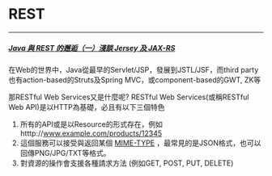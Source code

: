 # 

# REST

---

##### [Java 與 REST 的邂逅（一）淺談 Jersey 及 JAX-RS](http://www.codedata.com.tw/java/java-restful-1-jersey-and-jax-rs)

在Web的世界中，Java從最早的Servlet/JSP，發展到JSTL/JSF，而third party也有action-based的Struts及Spring MVC，或component-based的GWT, ZK等

那RESTful Web Services又是什麼呢? RESTful Web Services\(或稱RESTful Web API\)是以HTTP為基礎，必且有以下三個特色

1. 所有的API或是以Resource的形式存在，例如 htttp://www.example.com/products/12345
2. 這個服務可以接受與返回某個
   [MIME-TYPE](http://en.wikipedia.org/wiki/MIME)
   ，最常見的是JSON格式，也可以回傳PNG/JPG/TXT等格式。
3. 對資源的操作會支援各種請求方法 \(例如GET, POST, PUT, DELETE\)



